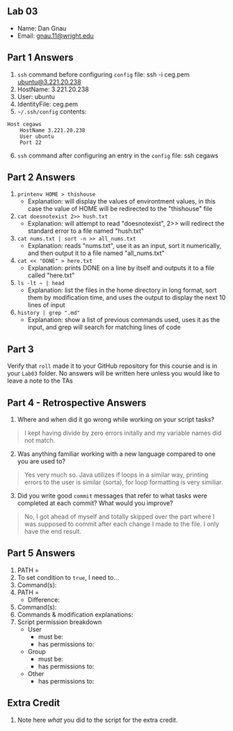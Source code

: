 
## Lab 03

- Name: Dan Gnau
- Email: gnau.11@wright.edu

## Part 1 Answers

1. `ssh` command before configuring `config` file: ssh -i ceg.pem ubuntu@3.221.20.238
2. HostName: 3.221.20.238
3. User: ubuntu
4. IdentityFile: ceg.pem
5. `~/.ssh/config` contents:

```
Host cegaws
    HostName 3.221.20.238
    User ubuntu
    Port 22

```

6. `ssh` command after configuring an entry in the `config` file: ssh cegaws

## Part 2 Answers

1. `printenv HOME > thishouse`
   - Explanation: will display the values of environtment values, in this case the value of HOME will be redirected to the "thishouse" file
2. `cat doesnotexist 2>> hush.txt`
   - Explanation: will attempt to read "doesnotexist", 2>> will redirect the standard error to a file named "hush.txt"
3. `cat nums.txt | sort -n >> all_nums.txt`
   - Explanation: reads "nums.txt", use it as an input, sort it numerically, and then output it to a file named "all_nums.txt"
4. `cat << "DONE" > here.txt`
   - Explanation: prints DONE on a line by itself and outputs it to a file called "here.txt"
5. `ls -lt ~ | head`
   - Explanation: list the files in the home directory in long format, sort them by modification time, and uses the output to display the next 10 lines of input
6. `history | grep ".md"`
   - Explanation: show a list of previous commands used, uses it as the input, and grep will search for matching lines of code

## Part 3

Verify that `roll` made it to your GitHub repository for this course and is in your `Lab03` folder.  No answers will be written here unless you would like to leave a note to the TAs

## Part 4 - Retrospective Answers

1. Where and when did it go wrong while working on your script tasks?
> I kept having divide by zero errors initally and my variable names did not match.
2. Was anything familiar working with a new language compared to one you are used to?
> Yes very much so. Java utilizes if loops in a similar way, printing errors to the user is similar (sorta), for loop formatting is very similiar.
3. Did you write good `commit` messages that refer to what tasks were completed at each commit?  What would you improve?
> No, I got ahead of myself and totally skipped over the part where I was supposed to commit after each change I made to the file. I only have the end result.

## Part 5 Answers

1. PATH =
2. To set condition to `true`, I need to...
3. Command(s):
4. PATH =
   - Difference:
5. Command(s):
6. Commands & modification explanations: 
7. Script permission breakdown
   - User
      - must be:
      - has permissions to:
   - Group
      - must be:
      - has permissions to:
   - Other
      - has permissions to:

## Extra Credit

1. Note here *what* you did to the script for the extra credit.
